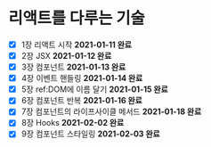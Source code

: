 # 리액트를 다루는 기술

- [x] 1장 리액트 시작 **2021-01-11 완료**
- [x] 2장 JSX **2021-01-12 완료**
- [x] 3장 컴포넌트 **2021-01-13 완료**
- [x] 4장 이벤트 핸들링 **2021-01-14 완료**
- [x] 5장 ref:DOM에 이름 달기 **2021-01-15 완료**
- [x] 6장 컴포넌트 반복 **2021-01-16 완료**
- [x] 7장 컴포넌트의 라이프사이클 메서드 **2021-01-18 완료**
- [x] 8장 Hooks **2021-02-02 완료**
- [x] 9장 컴포넌트 스타일링 **2021-02-03 완료**